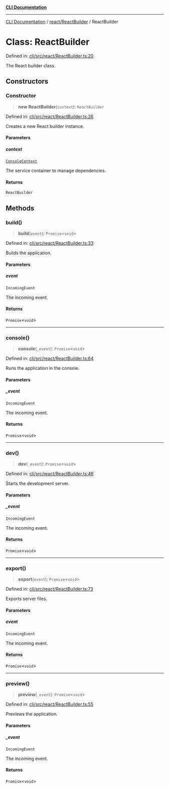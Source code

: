[**CLI Documentation**](../../../README.md)

***

[CLI Documentation](../../../README.md) / [react/ReactBuilder](../README.md) / ReactBuilder

# Class: ReactBuilder

Defined in: [cli/src/react/ReactBuilder.ts:20](https://github.com/stonemjs/cli/blob/a8ddb59abbd77ddb2870c689c0c7e80297d24c5a/src/react/ReactBuilder.ts#L20)

The React builder class.

## Constructors

### Constructor

> **new ReactBuilder**(`context`): `ReactBuilder`

Defined in: [cli/src/react/ReactBuilder.ts:26](https://github.com/stonemjs/cli/blob/a8ddb59abbd77ddb2870c689c0c7e80297d24c5a/src/react/ReactBuilder.ts#L26)

Creates a new React builder instance.

#### Parameters

##### context

[`ConsoleContext`](../../../declarations/interfaces/ConsoleContext.md)

The service container to manage dependencies.

#### Returns

`ReactBuilder`

## Methods

### build()

> **build**(`event`): `Promise`\<`void`\>

Defined in: [cli/src/react/ReactBuilder.ts:33](https://github.com/stonemjs/cli/blob/a8ddb59abbd77ddb2870c689c0c7e80297d24c5a/src/react/ReactBuilder.ts#L33)

Builds the application.

#### Parameters

##### event

`IncomingEvent`

The incoming event.

#### Returns

`Promise`\<`void`\>

***

### console()

> **console**(`_event`): `Promise`\<`void`\>

Defined in: [cli/src/react/ReactBuilder.ts:64](https://github.com/stonemjs/cli/blob/a8ddb59abbd77ddb2870c689c0c7e80297d24c5a/src/react/ReactBuilder.ts#L64)

Runs the application in the console.

#### Parameters

##### \_event

`IncomingEvent`

The incoming event.

#### Returns

`Promise`\<`void`\>

***

### dev()

> **dev**(`_event`): `Promise`\<`void`\>

Defined in: [cli/src/react/ReactBuilder.ts:46](https://github.com/stonemjs/cli/blob/a8ddb59abbd77ddb2870c689c0c7e80297d24c5a/src/react/ReactBuilder.ts#L46)

Starts the development server.

#### Parameters

##### \_event

`IncomingEvent`

The incoming event.

#### Returns

`Promise`\<`void`\>

***

### export()

> **export**(`event`): `Promise`\<`void`\>

Defined in: [cli/src/react/ReactBuilder.ts:73](https://github.com/stonemjs/cli/blob/a8ddb59abbd77ddb2870c689c0c7e80297d24c5a/src/react/ReactBuilder.ts#L73)

Exports server files.

#### Parameters

##### event

`IncomingEvent`

The incoming event.

#### Returns

`Promise`\<`void`\>

***

### preview()

> **preview**(`_event`): `Promise`\<`void`\>

Defined in: [cli/src/react/ReactBuilder.ts:55](https://github.com/stonemjs/cli/blob/a8ddb59abbd77ddb2870c689c0c7e80297d24c5a/src/react/ReactBuilder.ts#L55)

Previews the application.

#### Parameters

##### \_event

`IncomingEvent`

The incoming event.

#### Returns

`Promise`\<`void`\>
